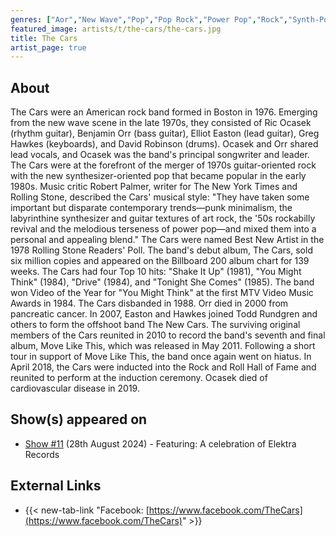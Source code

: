 ```yaml
---
genres: ["Aor","New Wave","Pop","Pop Rock","Power Pop","Rock","Synth-Pop"]
featured_image: artists/t/the-cars/the-cars.jpg
title: The Cars
artist_page: true
---
```

## About

The Cars were an American rock band formed in Boston in 1976. Emerging from the new wave scene in the late 1970s, they consisted of Ric Ocasek (rhythm guitar), Benjamin Orr (bass guitar), Elliot Easton (lead guitar), Greg Hawkes (keyboards), and David Robinson (drums). Ocasek and Orr shared lead vocals, and Ocasek was the band's principal songwriter and leader. 
The Cars were at the forefront of the merger of 1970s guitar-oriented rock with the new synthesizer-oriented pop that became popular in the early 1980s. Music critic Robert Palmer, writer for The New York Times and Rolling Stone, described the Cars' musical style: "They have taken some important but disparate contemporary trends—punk minimalism, the labyrinthine synthesizer and guitar textures of art rock, the '50s rockabilly revival and the melodious terseness of power pop—and mixed them into a personal and appealing blend."
The Cars were named Best New Artist in the 1978 Rolling Stone Readers' Poll. The band's debut album, The Cars, sold six million copies and appeared on the Billboard 200 album chart for 139 weeks. The Cars had four Top 10 hits: "Shake It Up" (1981), "You Might Think" (1984), "Drive" (1984), and "Tonight She Comes" (1985). The band won Video of the Year for "You Might Think" at the first MTV Video Music Awards in 1984.
The Cars disbanded in 1988. Orr died in 2000 from pancreatic cancer. In 2007, Easton and Hawkes joined Todd Rundgren and others to form the offshoot band The New Cars. The surviving original members of the Cars reunited in 2010 to record the band's seventh and final album, Move Like This, which was released in May 2011. Following a short tour in support of Move Like This, the band once again went on hiatus. In April 2018, the Cars were inducted into the Rock and Roll Hall of Fame and reunited to perform at the induction ceremony. Ocasek died of cardiovascular disease in 2019.



## Show(s) appeared on

- [Show #11](/shows/featuring-a-celebration-of-elektra-records/) (28th August 2024) - Featuring: A celebration of Elektra Records

## External Links

- {{< new-tab-link "Facebook: [https://www.facebook.com/TheCars](https://www.facebook.com/TheCars)" >}}




